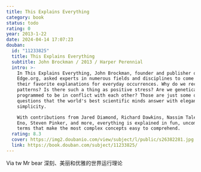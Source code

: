 ```yaml
---
title: This Explains Everything
category: book
status: todo
rating: 0
year: 2013-1-22
date: 2024-04-14 17:07:23
douban:
  id: "11233825"
  title: This Explains Everything
  subtitle: John Brockman / 2013 / Harper Perennial
  intro: >-
    In This Explains Everything, John Brockman, founder and publisher of
    Edge.org, asked experts in numerous fields and disciplines to come up with
    their favorite explanations for everyday occurrences. Why do we recognize
    patterns? Is there such a thing as positive stress? Are we genetically
    programmed to be in conflict with each other? Those are just some of the 150
    questions that the world's best scientific minds answer with elegant
    simplicity.

    With contributions from Jared Diamond, Richard Dawkins, Nassim Taleb, Brian
    Eno, Steven Pinker, and more, everything is explained in fun, uncomplicated
    terms that make the most complex concepts easy to comprehend.
  rating: 8.3
  cover: https://img2.doubanio.com/view/subject/l/public/s26382281.jpg
  link: https://book.douban.com/subject/11233825/
---
```


Via tw Mr bear 深刻、美丽和优雅的世界运行理论
